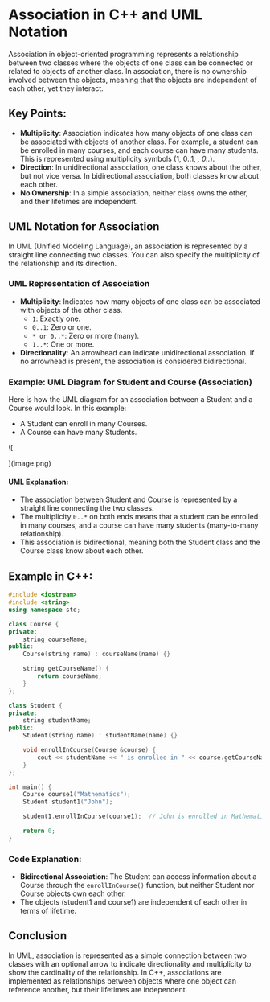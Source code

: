 
# Association in C++ and UML Notation

Association in object-oriented programming represents a relationship between two classes where the objects of one class can be connected or related to objects of another class. In association, there is no ownership involved between the objects, meaning that the objects are independent of each other, yet they interact.

## Key Points:
- **Multiplicity**: Association indicates how many objects of one class can be associated with objects of another class. For example, a student can be enrolled in many courses, and each course can have many students. This is represented using multiplicity symbols (1, 0..1, *, 0..*).
- **Direction**: In unidirectional association, one class knows about the other, but not vice versa. In bidirectional association, both classes know about each other.
- **No Ownership**: In a simple association, neither class owns the other, and their lifetimes are independent.

## UML Notation for Association

In UML (Unified Modeling Language), an association is represented by a straight line connecting two classes. You can also specify the multiplicity of the relationship and its direction.

### UML Representation of Association
- **Multiplicity**: Indicates how many objects of one class can be associated with objects of the other class.
  - `1`: Exactly one.
  - `0..1`: Zero or one.
  - `* or 0..*`: Zero or more (many).
  - `1..*`: One or more.
- **Directionality**: An arrowhead can indicate unidirectional association. If no arrowhead is present, the association is considered bidirectional.

### Example: UML Diagram for Student and Course (Association)
Here is how the UML diagram for an association between a Student and a Course would look. In this example:

- A Student can enroll in many Courses.
- A Course can have many Students.

![
    
](image.png)
#### UML Explanation:
- The association between Student and Course is represented by a straight line connecting the two classes.
- The multiplicity `0..*` on both ends means that a student can be enrolled in many courses, and a course can have many students (many-to-many relationship).
- This association is bidirectional, meaning both the Student class and the Course class know about each other.

## Example in C++:
```cpp
#include <iostream>
#include <string>
using namespace std;

class Course {
private:
    string courseName;
public:
    Course(string name) : courseName(name) {}

    string getCourseName() {
        return courseName;
    }
};

class Student {
private:
    string studentName;
public:
    Student(string name) : studentName(name) {}

    void enrollInCourse(Course &course) {
        cout << studentName << " is enrolled in " << course.getCourseName() << endl;
    }
};

int main() {
    Course course1("Mathematics");
    Student student1("John");

    student1.enrollInCourse(course1);  // John is enrolled in Mathematics

    return 0;
}
```

### Code Explanation:
- **Bidirectional Association**: The Student can access information about a Course through the `enrollInCourse()` function, but neither Student nor Course objects own each other.
- The objects (student1 and course1) are independent of each other in terms of lifetime.

## Conclusion

In UML, association is represented as a simple connection between two classes with an optional arrow to indicate directionality and multiplicity to show the cardinality of the relationship. In C++, associations are implemented as relationships between objects where one object can reference another, but their lifetimes are independent.
